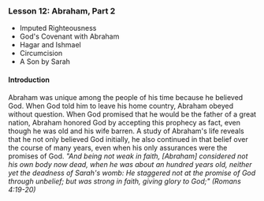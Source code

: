 ### Lesson 12: Abraham, Part 2

* Imputed Righteousness* God's Covenant with Abraham* Hagar and Ishmael* Circumcision* A Son by Sarah

#### Introduction

Abraham was unique among the people of his time because he believed God. When God told him to leave his home country, Abraham obeyed without question. When God promised that he would be the father of a great nation, Abraham honored God by accepting this prophecy as fact, even though he was old and his wife barren. A study of Abraham's life reveals that he not only believed God initially, he also continued in that belief over the course of many years, even when his only assurances were the promises of God.  *"And being not weak in faith, [Abraham] considered not his own body now dead, when he was about an hundred years old, neither yet the deadness of Sarah's womb: He staggered not at the promise of God through unbelief; but was strong in faith, giving glory to God;" (Romans 4:19-20)*